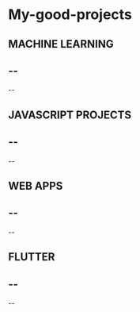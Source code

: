 # My-good-projects
 
## MACHINE LEARNING
--
--
--

## JAVASCRIPT PROJECTS
--
--
--

## WEB APPS
--
--
--

## FLUTTER
--
--
--
